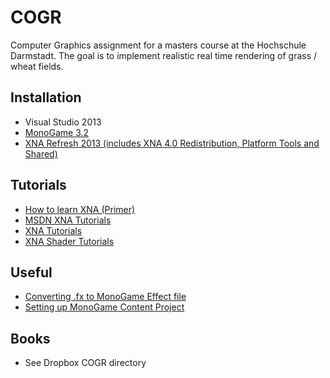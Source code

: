 COGR
====
Computer Graphics assignment for a masters course at the Hochschule Darmstadt. The goal is to implement realistic real time rendering of grass / wheat fields.

## Installation
- Visual Studio 2013
- [MonoGame 3.2](http://www.monogame.net/downloads/)
- [XNA Refresh 2013 (includes XNA 4.0 Redistribution, Platform Tools and Shared)](https://msxna.codeplex.com/releases/view/117230)

## Tutorials
* [How to learn XNA (Primer)](http://gamedevelopment.tutsplus.com/articles/how-to-learn-xna--gamedev-150)
* [MSDN XNA Tutorials](http://msdn.microsoft.com/en-us/library/bb203897%28v=xnagamestudio.31%29.aspx)
* [XNA Tutorials](http://www.catalinzima.com/xna/tutorials/)
* [XNA Shader Tutorials](http://digitalerr0r.wordpress.com/2011/12/12/xna-4-0-shader-programming-1intro-to-hlsl-ambient-light/)

## Useful
* [Converting .fx to MonoGame Effect file](http://stackoverflow.com/questions/23733470/monogame-and-fx-files)
* [Setting up MonoGame Content Project](http://rbwhitaker.wikidot.com/monogame-managing-content)

## Books
* See Dropbox COGR directory
